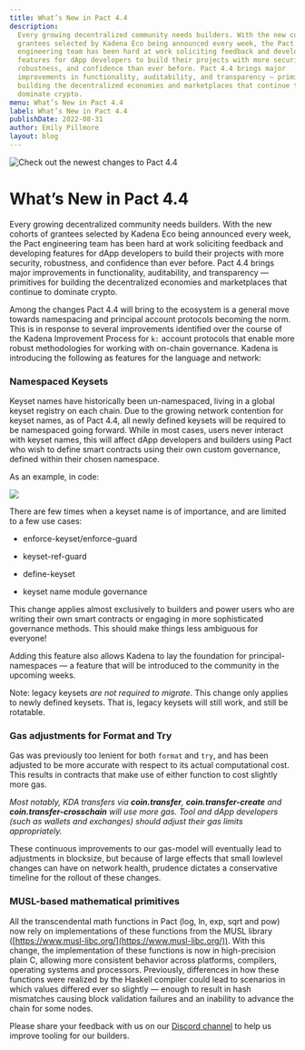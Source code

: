 ```yaml
---
title: What’s New in Pact 4.4
description:
  Every growing decentralized community needs builders. With the new cohorts of
  grantees selected by Kadena Eco being announced every week, the Pact
  engineering team has been hard at work soliciting feedback and developing
  features for dApp developers to build their projects with more security,
  robustness, and confidence than ever before. Pact 4.4 brings major
  improvements in functionality, auditability, and transparency — primitives for
  building the decentralized economies and marketplaces that continue to
  dominate crypto.
menu: What’s New in Pact 4.4
label: What’s New in Pact 4.4
publishDate: 2022-08-31
author: Emily Pillmore
layout: blog
---
```


![Check out the newest changes to Pact 4.4](/assets/blog/1_IW4RipwJLD_0U4n4O6_MlA.webp)

# What’s New in Pact 4.4

Every growing decentralized community needs builders. With the new cohorts of
grantees selected by Kadena Eco being announced every week, the Pact engineering
team has been hard at work soliciting feedback and developing features for dApp
developers to build their projects with more security, robustness, and
confidence than ever before. Pact 4.4 brings major improvements in
functionality, auditability, and transparency — primitives for building the
decentralized economies and marketplaces that continue to dominate crypto.

Among the changes Pact 4.4 will bring to the ecosystem is a general move towards
namespacing and principal account protocols becoming the norm. This is in
response to several improvements identified over the course of the Kadena
Improvement Process for `k:` account protocols that enable more robust
methodologies for working with on-chain governance. Kadena is introducing the
following as features for the language and network:

### Namespaced Keysets

Keyset names have historically been un-namespaced, living in a global keyset
registry on each chain. Due to the growing network contention for keyset names,
as of Pact 4.4, all newly defined keysets will be required to be namespaced
going forward. While in most cases, users never interact with keyset names, this
will affect dApp developers and builders using Pact who wish to define smart
contracts using their own custom governance, defined within their chosen
namespace.

As an example, in code:

![](/assets/blog/0_M7ORsEza4hJkfG9A.png)

There are few times when a keyset name is of importance, and are limited to a
few use cases:

- enforce-keyset/enforce-guard

- keyset-ref-guard

- define-keyset

- keyset name module governance

This change applies almost exclusively to builders and power users who are
writing their own smart contracts or engaging in more sophisticated governance
methods. This should make things less ambiguous for everyone!

Adding this feature also allows Kadena to lay the foundation for
principal-namespaces — a feature that will be introduced to the community in the
upcoming weeks.

Note: legacy keysets _are not required to migrate_. This change only applies to
newly defined keysets. That is, legacy keysets will still work, and still be
rotatable.

### Gas adjustments for Format and Try

Gas was previously too lenient for both `format` and `try`, and has been
adjusted to be more accurate with respect to its actual computational cost. This
results in contracts that make use of either function to cost slightly more gas.

_Most notably, KDA transfers via **coin.transfer**, **coin.transfer-create** and
**coin.transfer-crosschain** will use more gas. Tool and dApp developers (such
as wallets and exchanges) should adjust their gas limits appropriately._

These continuous improvements to our gas-model will eventually lead to
adjustments in blocksize, but because of large effects that small lowlevel
changes can have on network health, prudence dictates a conservative timeline
for the rollout of these changes.

### MUSL-based mathematical primitives

All the transcendental math functions in Pact (log, ln, exp, sqrt and pow) now
rely on implementations of these functions from the MUSL library
([https://www.musl-libc.org/](https://www.musl-libc.org/)). With this change,
the implementation of these functions is now in high-precision plain C, allowing
more consistent behavior across platforms, compilers, operating systems and
processors. Previously, differences in how these functions were realized by the
Haskell compiler could lead to scenarios in which values differed ever so
slightly — enough to result in hash mismatches causing block validation failures
and an inability to advance the chain for some nodes.

Please share your feedback with us on our
[Discord channel](http://discord.io/kadena) to help us improve tooling for our
builders.
